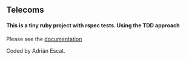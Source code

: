 ## Telecoms
#### This is a tiny ruby project with rspec tests. Using the TDD approach

Please see the [documentation](https://github.com/adrianescat/telecoms/blob/master/doc/README.md)


Coded by Adrián Escat.
